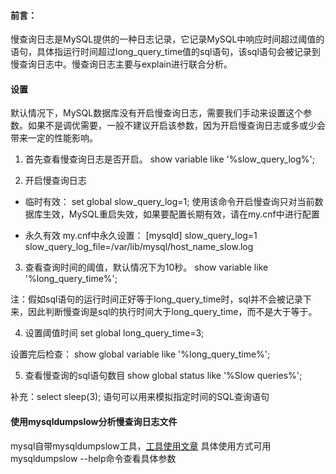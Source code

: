 
#### 前言：
慢查询日志是MySQL提供的一种日志记录，它记录MySQL中响应时间超过阈值的语句，具体指运行时间超过long_query_time值的sql语句，该sql语句会被记录到慢查询日志中。慢查询日志主要与explain进行联合分析。


#### 设置
默认情况下，MySQL数据库没有开启慢查询日志，需要我们手动来设置这个参数。如果不是调优需要，一般不建议开启该参数，因为开启慢查询日志或多或少会带来一定的性能影响。

1. 首先查看慢查询日志是否开启。
show variable like '%slow_query_log%';

2. 开启慢查询日志
- 临时有效：
set global slow_query_log=1;
使用该命令开启慢查询只对当前数据库生效，MySQL重启失效，如果要配置长期有效，请在my.cnf中进行配置


- 永久有效
my.cnf中永久设置：
[mysqld]
slow_query_log=1
slow_query_log_file=/var/lib/mysql/host_name_slow.log


3. 查看查询时间的阈值，默认情况下为10秒。
show variable like '%long_query_time%';

注：假如sql语句的运行时间正好等于long_query_time时，sql并不会被记录下来，因此判断慢查询是sql的执行时间大于long_query_time，而不是大于等于。

4. 设置阈值时间
set global long_query_time=3;

设置完后检查：
show global variable like '%long_query_time%';

5. 查看慢查询的sql语句数目
show global status like '%Slow queries%';

补充：select sleep(3); 语句可以用来模拟指定时间的SQL查询语句



####  使用mysqldumpslow分析慢查询日志文件
mysql自带mysqldumpslow工具，[工具使用文章](https://www.cnblogs.com/moss_tan_jun/p/6603766.html)
具体使用方式可用mysqldumpslow --help命令查看具体参数
